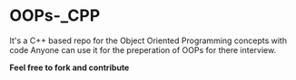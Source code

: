 # OOPs-_CPP
It's a C++ based repo for the Object Oriented Programming concepts with code
Anyone can use it for the preperation of OOPs for there interview.

**Feel free to fork and contribute**

